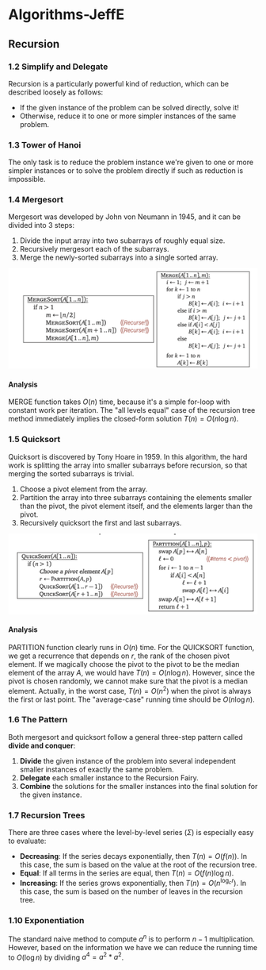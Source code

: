 # Algorithms-JeffE

## Recursion

### 1.2 Simplify and Delegate

Recursion is a particularly powerful kind of reduction, which can be described loosely as follows:

- If the given instance of the problem can be solved directly, solve it!
- Otherwise, reduce it to one or more simpler instances of the same problem.

### 1.3 Tower of Hanoi

The only task is to reduce the problem instance we're given to one or more simpler instances or to solve the problem directly if such as reduction is impossible. 

### 1.4 Mergesort

Mergesort was developed by John von Neumann in 1945, and it can be divided into 3 steps:

1. Divide the input array into two subarrays of roughly equal size.
2. Recursively mergesort each of the subarrays.
3. Merge the newly-sorted subarrays into a single sorted array.

![image-20211207170419497](Algorithms-JeffE.assets/image-20211207170419497.png)

#### Analysis

MERGE function takes $O(n)$ time, because it's a simple for-loop with constant work per iteration. The "all levels equal" case of the recursion tree method immediately implies the closed-form solution $T(n) = O(n \log n)$.

### 1.5 Quicksort

Quicksort is discovered by Tony Hoare in 1959. In this algorithm, the hard work is splitting the array into smaller subarrays before recursion, so that merging the sorted subarrays is trivial.

1. Choose a pivot element from the array.
2. Partition the array into three subarrays containing the elements smaller than the pivot, the pivot element itself, and the elements larger than the pivot.
3. Recursively quicksort the first and last subarrays.

![image-20211207170455437](Algorithms-JeffE.assets/image-20211207170455437.png)

#### Analysis

PARTITION function clearly runs in $O(n)$ time. For the QUICKSORT function, we get a recurrence that depends on $r$, the rank of the chosen pivot element. If we magically choose the pivot to the pivot to be the median element of the array $A$, we would have $T(n) = O(n\log n)$. However, since the pivot is chosen randomly, we cannot make sure that the pivot is a median element. Actually, in the worst case, $T(n) = O(n^2)$ when the pivot is always the first or last point. The "average-case" running time should be $O(n\log n)$.

### 1.6 The Pattern

Both mergesort and quicksort follow a general three-step pattern called **divide and conquer**:

1. **Divide** the given instance of the problem into several independent smaller instances of exactly the same problem.
2. **Delegate** each smaller instance to the Recursion Fairy.
3. **Combine** the solutions for the smaller instances into the final solution for the given instance.

### 1.7 Recursion Trees

There are three cases where the level-by-level series $(\Sigma)$ is especially easy to evaluate:

- **Decreasing**: If the series decays exponentially, then $T(n) = O(f(n))$. In this case, the sum is based on the value at the root of the recursion tree.
- **Equal**: If all terms in the series are equal, then $T(n)=O(f(n)\log n)$.
- **Increasing**: If the series grows exponentially, then $T(n)=O(n^{\log_cr})$. In this case, the sum is based on the number of leaves in the recursion tree.

### 1.10 Exponentiation

The standard naive method to compute $a^n$ is to perform $n-1$ multiplication. However, based on the information we have we can reduce the running time to $O(\log n)$ by dividing $a^4=a^2*a^2$.



